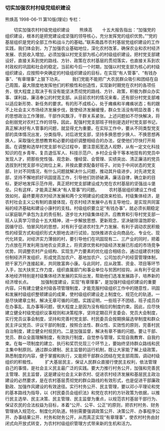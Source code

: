 ### 切实加强农村村级党组织建设
熊焕高
1998-06-11
第10版(理论)
专栏：

　　切实加强农村村级党组织建设
　　熊焕高
　　十五大报告指出：“加强党的组织建设，根本的是把党建设成坚强的领导核心，充分发挥党的组织优势。”“党的基层组织是党的全部工作和战斗力的基础。”联系南昌市农村基层党组织建设的工作实践，我们体会到，为了加强农业基础地位，深化农村改革，确保农业和农村经济发展、农民收入增加，必须加强以村党支部为核心的村级组织建设。把村党支部建设好，直接关系到党的路线、方针、政策在农村基层的贯彻落实，也直接关系到农村政权的巩固和社会的稳定。当前和今后一个时期，加强以村党支部为核心的村级组织建设，应按照中央确定的村级组织建设的目标，在实现“有人管事”、“有钱办事”、“有章理事”上狠下功夫。
　　我们党能不能把广大农民群众吸引和团结在自己周围，最大限度地发挥他们的积极性和创造性，实现新时期党在农村的各项任务，很大程度上取决于有没有能坚决贯彻党的路线、方针、政策，积极为群众办实事、谋利益，廉洁奉公的村党支部。从目前农村的情况来看，还有部分村党支部难以适应新形势、新任务的要求。有的形不成核心，处于瘫痪和半瘫痪状态；有的跟不上社会主义市场经济发展步伐，致使经济发展缓慢，群众生活没有明显改善；有的思想政治工作薄弱，干部作风飘浮，干群关系紧张。上述问题如不尽快解决，将会削弱党对农村工作的领导。因此，配强村党支部班子特别是选好村党支部书记，真正解决好有人管事的问题，就显得尤为重要。在实际工作中，要从不同类型党支部的具体情况出发，分类指导。对后进党支部，坚持多换思想少换人、不换思想再换人，采取强化思想教育和必要的组织调整相结合的办法，促使他们尽快打开局面。在调整和选举村党支部书记过程中，要注意拓宽选人视野，从有一定文化科技知识的在乡青年、复员退伍军人、科技示范户、乡村企业骨干等本地现有的党员中发现人才，把那些党性强、观念新、懂经营、会管理、实绩突出、清正廉洁的党员选拔到村党支部书记岗位上来，并按此要求配备好班子。对处于中间状态的党支部，针对不同情况，有什么问题就解决什么问题，推动其升级进步。对先进党支部，坚持不懈地抓好巩固提高工作，引导他们防骄破满，廉洁自律，确立新的目标，更好地发挥示范作用，真正把村党支部建设成为党在农村基层的坚强战斗堡垒。只有这样，才能真正解决“有人管事”的问题。
　　农村基层组织建设工作成效如何，最终要用农村经济发展和两个文明建设的成效来检验。村级集体经济，是农村社会主义公有制的直接体现，在农村经济发展中占有主导地位，是实现共同富裕的经济基础和建设小康村的支柱。村级组织要立足“有钱办事”，就必须长期稳定以家庭联产承包为主的责任制，逐步壮大村级集体经济。应教育和引导村党支部一班人认真学习领会十五大精神，进一步解放思想、更新观念，坚决破除温饱即安、因循守旧、怕冒风险的思想，对有利于促进农村生产力发展、有利于调动农民积极性的经营方式和组织形式大胆地去进行试验，加快推进农业向商品化、专业化、现代化转变。对经济实力薄弱的村，要引导他们在巩固现有二、三产业的同时，把着力点放在开发利用当地农业资源上，将资源优势和村级经济发展已形成的市场竞争优势，同调整农村产业结构、实现生产力要素的优化组合相结合。通过组建农村股份制经济开发组织，形成党员加农户、基地加农户、公司加农户的经营管理体制，把千家万户连接起来，共同致富奔小康。与此同时，应从政策、资金、项目等环节入手，加大扶贫工作力度，组织直属部门和事业单位与贫困村挂钩，从有利于促进本地经济特别是村级集体经济发展的实际出发，帮助他们选准发展路子，培养新的经济增长点。
　　加强制度建设，实现“有章理事”，是加强村级组织建设的重要内容。只有建立健全村级各项管理制度，才能克服村级组织工作中的随意性，巩固和发展村级组织整顿建设的成果，使村级组织建设走上制度化、规范化的轨道。一是尽快建章立制，解决无章可循的问题。实践证明，一些班子不团结，班子成员存在办事乱、乱办事等问题，很大程度上是因为没有相应的制度约束。因此，应尽快建立健全村级党组织议事规则和决策程序，坚持定期召开支委会、党员大会制度，实行党员议事会制度，坚持和完善村党支部、村民委员会按期换届选举制度和群众民主评议党员、评议干部的制度，按照合法性、群众性、实效性的原则，完善村民自治制度，建立健全村规民约。二是加强监督，解决有章不循的问题。要让干部、党员、群众全面理解制度，有效执行制度，自觉参与管理，实现自我教育、自我约束。在每一项制度的建立、执行和奖罚兑现三个环节上，要始终坚持群众路线和民主集中制原则。通过群众建制、民主监督的运行机制，既让大家能了解上级政策，熟悉制度的内容，便于掌握和执行，又能把干部群众团结在党支部周围，调动村级组织的积极性。
　　扩大基层民主，保证人民群众直接行使民主权利，依法管理自己的事情，是社会主义民主最广泛的实践。要大力推行村务公开，加强和完善民主管理、民主监督，这是建设社会主义新农村、促进农村经济发展和基层民主政治建设的必然要求，是在农村基层贯彻党的群众路线的有效形式，也是促进干部廉政勤政、加强作风建设的有效途径。实行村务公开、民主管理，要以邓小平理论和党的基本路线为指导，以《村民委员会组织法》和党在农村的方针政策为依据，以推行民主选举、民主决策、民主管理、民主监督为重点，以规范农村基层干部行为、保证农民的合法权益为目标，本着“公开、公平、公正”的原则，把农村村务、财务管理纳入规范化、制度化的轨道。特别需要强调政策公开、决策公开、办事程序公开、办事结果公开、村务和财务公开，从而真正实现“有章理事”，使农村村务由封闭式向开放式转变，为农村村级组织管理方式带来新的生机和活力。
